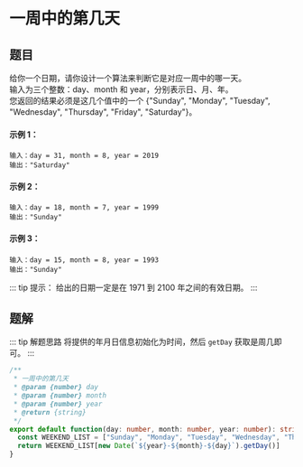 # 一周中的第几天
## 题目

给你一个日期，请你设计一个算法来判断它是对应一周中的哪一天。<br>
输入为三个整数：day、month 和 year，分别表示日、月、年。<br>
您返回的结果必须是这几个值中的一个 {"Sunday", "Monday", "Tuesday", "Wednesday", "Thursday", "Friday", "Saturday"}。

#### 示例 1：
```
输入：day = 31, month = 8, year = 2019
输出："Saturday"
```

#### 示例 2：
```
输入：day = 18, month = 7, year = 1999
输出："Sunday"
```

#### 示例 3：
```
输入：day = 15, month = 8, year = 1993
输出："Sunday"
```

::: tip 提示：
给出的日期一定是在 1971 到 2100 年之间的有效日期。
:::

## 题解
::: tip 解题思路
将提供的年月日信息初始化为时间，然后 `getDay` 获取是周几即可。
:::

```ts
/**
 * 一周中的第几天
 * @param {number} day
 * @param {number} month
 * @param {number} year
 * @return {string}
 */
export default function(day: number, month: number, year: number): string {
  const WEEKEND_LIST = ["Sunday", "Monday", "Tuesday", "Wednesday", "Thursday", "Friday", "Saturday"]
  return WEEKEND_LIST[new Date(`${year}-${month}-${day}`).getDay()]
}
```
